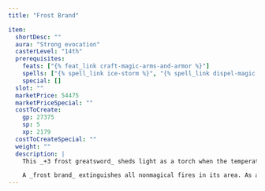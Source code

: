 ```yaml
---
title: "Frost Brand"

item:
  shortDesc: ""
  aura: "Strong evocation"
  casterLevel: "14th"
  prerequisites:
    feats: ["{% feat_link craft-magic-arms-and-armor %}"]
    spells: ["{% spell_link ice-storm %}", "{% spell_link dispel-magic %}", "{% spell_link protection-from-energy %}"]
    special: []
  slot: ""
  marketPrice: 54475
  marketPriceSpecial: ""
  costToCreate:
    gp: 27375
    sp: 5
    xp: 2179
  costToCreateSpecial: ""
  weight: ""
  description: |
    This _+3 frost greatsword_ sheds light as a torch when the temperature drops below 0&deg;F. At such times it cannot be concealed when drawn, nor can its light be shut off. Its wielder is protected from fire; the sword absorbs the first 10 points of fire damage each round that the wielder would otherwise take.

    A _frost brand_ extinguishes all nonmagical fires in its area. As a standard action, it can also dispel lasting fire spells, but not instantaneous effects, though you must succeed on a dispel check ({% die_roll 1 20 0 %} +14) against each spell to dispel it. The DC to dispel such spells is 11 + the caster level of the fire spell.
---
```

